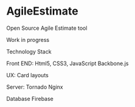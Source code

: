# AgileEstimate
Open Source Agile Estimate tool

Work in progress

Technology Stack

Front END:
Html5, CSS3, JavaScript
Backbone.js

UX:
Card layouts

Server:
Tornado
Nginx

Database
Firebase
